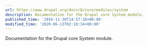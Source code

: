 ```yaml
---
url: https://www.drupal.org/docs/8/core/modules/system
description: Documentation for the Drupal core System module.
published_time: '2016-11-30T14:57:26+00:00'
modified_time: '2020-06-13T02:18:34+00:00'
---
```

Documentation for the Drupal core System module.